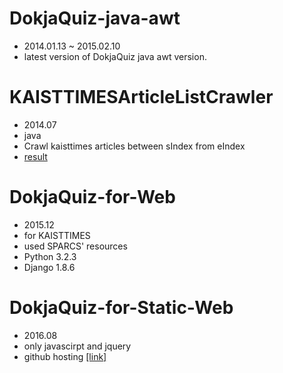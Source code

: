 # DokjaQuiz-java-awt
- 2014.01.13 ~ 2015.02.10
- latest version of DokjaQuiz java awt version.

# KAISTTIMESArticleListCrawler
- 2014.07
- java
- Crawl kaisttimes articles between sIndex from eIndex
- [result](https://www.dropbox.com/s/7y8jgncpgd1wvhr/KAISTTIMESArticleList.xlsx?dl=0)

# DokjaQuiz-for-Web
- 2015.12
- for KAISTTIMES
- used SPARCS' resources
- Python 3.2.3
- Django 1.8.6

# DokjaQuiz-for-Static-Web
- 2016.08
- only javascirpt and jquery
- github hosting [[link]](https://todoaskit.github.io/KAISTTIMES/static-web/dq.html)
